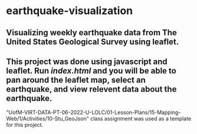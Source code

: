 # earthquake-visualization
Visualizing weekly earthquake data from The United States Geological Survey using leaflet.
---
This project was done using javascript and leaflet. Run *index.html* and you will be able to pan around the leaflet map, select an earthquake, and view relevent data about the earthquake.
---
"UofM-VIRT-DATA-PT-06-2022-U-LOLC/01-Lesson-Plans/15-Mapping-Web/1/Activities/10-Stu_GeoJson" class assignment was used as a template for this project.
